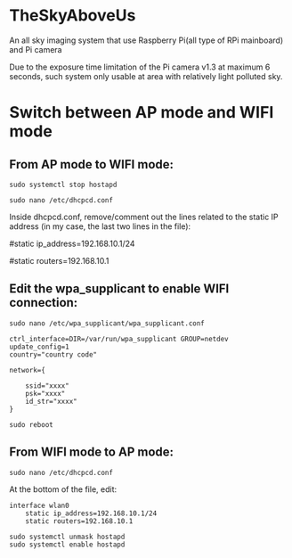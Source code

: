 # TheSkyAboveUs
An all sky imaging system that use Raspberry Pi(all type of RPi mainboard) and Pi camera

Due to the exposure time limitation of the Pi camera v1.3 at maximum 6 seconds, such system only usable at area with relatively light polluted sky.

# Switch between AP mode and WIFI mode
From AP mode to WIFI mode:
-

    sudo systemctl stop hostapd

    sudo nano /etc/dhcpcd.conf
 
Inside dhcpcd.conf, remove/comment out the lines related to the static IP address (in my case, the last two lines in the file):

#static ip_address=192.168.10.1/24

#static routers=192.168.10.1

Edit the wpa_supplicant to enable WIFI connection:
-
    sudo nano /etc/wpa_supplicant/wpa_supplicant.conf

    ctrl_interface=DIR=/var/run/wpa_supplicant GROUP=netdev
    update_config=1
    country="country code"

    network={
    
        ssid="xxxx"
        psk="xxxx"
        id_str="xxxx"
    }

    sudo reboot

From WIFI mode to AP mode:
-
    sudo nano /etc/dhcpcd.conf
 
At the bottom of the file, edit:

    interface wlan0
        static ip_address=192.168.10.1/24
        static routers=192.168.10.1

    sudo systemctl unmask hostapd
    sudo systemctl enable hostapd
